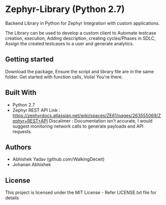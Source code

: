 # Zephyr-Library (Python 2.7)
Backend Library in Python for Zephyr Integration with custom applications.

The Library can be used to develop a custom client to Automate testcase creation, 
execution, Adding description, creating cycles/Phases in SDLC, Assign the created 
testcases to a user and generate analytics.

## Getting started
Download the package, Ensure the script and library file are in the same folder.
Get started with function calls,
Voila! You're there.

## Built With
- Python 2.7
- Zephyr REST API 
  Link : https://zephyrdocs.atlassian.net/wiki/spaces/ZE61/pages/263555069/Zephyr+REST+API
  Discalimer : Documentation isn't accurate, I would suggest monitoring network calls to
               generate payloads and API requests.
## Authors
- Abhishek Yadav (github.com/WalkingDeceit)
- Johanan Abhishek

## License
This project is licensed under the MIT License - Refer LICENSE.txt file for details


     
